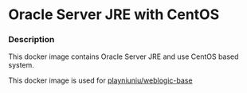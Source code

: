 # Oracle Server JRE with CentOS

### Description

This docker image contains Oracle Server JRE and use CentOS based system. 

This docker image is used for [playniuniu/weblogic-base](https://hub.docker.com/r/playniuniu/weblogic-base/)